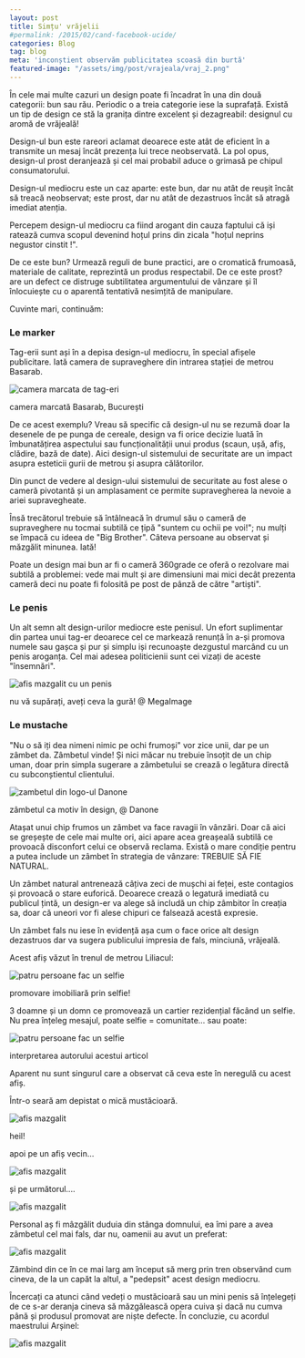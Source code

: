 ```yaml
---
layout: post
title: Simțu' vrăjelii
#permalink: /2015/02/cand-facebook-ucide/
categories: Blog
tag: blog
meta: 'inconștient observăm publicitatea scoasă din burtă'
featured-image: "/assets/img/post/vrajeala/vraj_2.png"
---
```


În cele mai multe cazuri un design poate fi încadrat în una din două categorii: bun sau rău. Periodic o a treia categorie iese la suprafață. Există un tip de design ce stă la granița dintre excelent și dezagreabil: designul cu aromă de vrăjeală!

Design-ul bun este rareori aclamat deoarece este atât de eficient în a transmite un mesaj încât prezența lui trece neobservată. La pol opus, design-ul prost deranjează și cel mai probabil aduce o grimasă pe chipul consumatorului.

Design-ul mediocru este un caz aparte: este bun, dar nu atât de reușit încât să treacă neobservat; este prost, dar nu atât de dezastruos încât să atragă imediat atenția.

Percepem design-ul mediocru ca fiind arogant din cauza faptului că iși ratează cumva scopul devenind hoțul prins din zicala "hoțul neprins negustor cinstit !".

De ce este bun? Urmează reguli de bune practici, are o cromatică frumoasă, materiale de calitate, reprezintă un produs respectabil. De ce este prost? are un defect ce distruge subtilitatea argumentului de vânzare și îl înlocuiește cu o aparentă tentativă nesimțită de manipulare.

Cuvinte mari, continuăm:

### Le marker

Tag-erii sunt ași în a depisa design-ul mediocru, în special afișele publicitare. Iată camera de supraveghere din intrarea stației de metrou Basarab.

<img class="post-image" src="{{ site.baseurl }}/assets/img/post/vrajeala/vraj_1.png" alt="camera marcata de tag-eri"/>

<span class="img-alt"> camera marcată Basarab, București </span>

De ce acest exemplu? Vreau să specific că design-ul nu se rezumă doar la desenele de pe punga de cereale, design va fi orice decizie luată în îmbunatățirea aspectului sau funcționalității unui produs (scaun, ușă, afiș, clădire, bază de date). Aici design-ul sistemului de securitate are un impact asupra esteticii gurii de metrou și asupra călătorilor.

Din punct de vedere al design-ului sistemului de securitate au fost alese o cameră pivotantă și un amplasament ce permite supravegherea la nevoie a ariei supravegheate.

Însă trecătorul trebuie să întâlneacă în drumul său o cameră de supraveghere nu tocmai subtilă ce țipă "suntem cu ochii pe voi!"; nu mulți se împacă cu ideea de "Big Brother". Câteva persoane au observat și măzgălit minunea. Iată!

Poate un design mai bun ar fi o cameră 360grade ce oferă o rezolvare mai subtilă a problemei: vede mai mult și are dimensiuni mai mici decât prezenta cameră deci nu poate fi folosită pe post de pânză de către "artiști".

### Le penis

Un alt semn alt design-urilor mediocre este penisul. Un efort suplimentar din partea unui tag-er deoarece cel ce markează renunță în a-și promova numele sau gașca și pur și simplu iși recunoaște dezgustul marcând cu un penis aroganța. Cel mai adesea politicienii sunt cei vizați de aceste "însemnări".

<img class="post-image" src="{{ site.baseurl }}/assets/img/post/vrajeala/vraj_2.png" alt="afis mazgalit cu un penis"/>

<span class="img-alt"> nu vă supărați, aveți ceva la gură! @ MegaImage </span>

### Le mustache

"Nu o să iți dea nimeni nimic pe ochi frumoși" vor zice unii, dar pe un zâmbet da. Zâmbetul vinde! Și nici măcar nu trebuie însoțit de un chip uman, doar prin simpla sugerare a zâmbetului se crează o legătura directă cu subconștientul clientului.

<img class="post-image" src="{{ site.baseurl }}/assets/img/post/vrajeala/vraj_3.png" alt="zambetul din logo-ul Danone"/>

<span class="img-alt"> zâmbetul ca motiv în design, @ Danone </span>

Atașat unui chip frumos un zâmbet va face ravagii în vânzări. Doar că aici se greșește de cele mai multe ori, aici apare acea greașeală subtilă ce provoacă disconfort celui ce observă reclama. Există o mare condiție pentru a putea include un zâmbet în strategia de vânzare: TREBUIE SĂ FIE NATURAL.

Un zâmbet natural antrenează câțiva zeci de mușchi ai feței, este contagios și provoacă o stare euforică. Deoarece crează o legatură imediată cu publicul țintă, un design-er va alege să includă un chip zâmbitor în creația sa, doar că uneori vor fi alese chipuri ce falsează acestă expresie.

Un zâmbet fals nu iese în evidență așa cum o face orice alt design dezastruos dar va sugera publicului impresia de fals, minciună, vrăjeală.

Acest afiș văzut în trenul de metrou Liliacul:

<img class="post-image" src="{{ site.baseurl }}/assets/img/post/vrajeala/vraj_4.png" alt="patru persoane fac un selfie"/>

<span class="img-alt"> promovare imobiliară prin selfie! </span>

3 doamne și un domn ce promovează un cartier rezidențial făcând un selfie. Nu prea înțeleg mesajul, poate selfie = comunitate... sau poate:

<img class="post-image" src="{{ site.baseurl }}/assets/img/post/vrajeala/vraj_5.png" alt="patru persoane fac un selfie"/>

<span class="img-alt"> interpretarea autorului acestui articol </span>

Aparent nu sunt singurul care a observat că ceva este în neregulă cu acest afiș.

Într-o seară am depistat o mică mustăcioară.

<img class="post-image half-image-post" src="{{ site.baseurl }}/assets/img/post/vrajeala/vraj_6.png" alt="afis mazgalit"/>

<span class="img-alt"> heil! </span>


apoi pe un afiș vecin...

<img class="post-image half-image-post" src="{{ site.baseurl }}/assets/img/post/vrajeala/vraj_7.png" alt="afis mazgalit"/>

și pe următorul....

<img class="post-image half-image-post" src="{{ site.baseurl }}/assets/img/post/vrajeala/vraj_8.png" alt="afis mazgalit"/>

Personal aș fi mâzgălit duduia din stânga domnului, ea îmi pare a avea zâmbetul cel mai fals, dar nu, oamenii au avut un preferat:

<img class="post-image half-image-post" src="{{ site.baseurl }}/assets/img/post/vrajeala/vraj_9.png" alt="afis mazgalit"/>

Zâmbind din ce în ce mai larg am început să merg prin tren observând cum cineva, de la un capăt la altul, a "pedepsit" acest design mediocru.

Încercați ca atunci când vedeți o mustăcioară sau un mini penis să înțelegeți de ce s-ar deranja cineva să măzgălească opera cuiva și dacă nu cumva până și produsul promovat are niște defecte. În concluzie, cu acordul maestrului Arșinel:

<img class="post-image" src="{{ site.baseurl }}/assets/img/post/vrajeala/vraj_10.png" alt="afis mazgalit"/>
